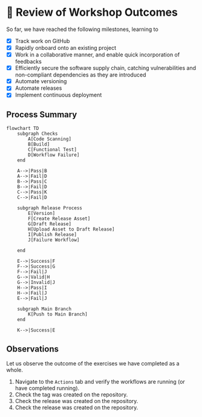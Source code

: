 # :test_tube: Review of Workshop Outcomes

So far, we have reached the following milestones, learning to

- [x] Track work on GitHub
- [x] Rapidly onboard onto an existing project
- [x] Work in a collaborative manner, and enable quick incorporation of feedbacks
- [x] Efficiently secure the software supply chain, catching vulnerabilities and non-compliant dependencies as they are introduced
- [x] Automate versioning
- [x] Automate releases
- [x] Implement continuous deployment

## Process Summary

```mermaid
flowchart TD
    subgraph Checks
        A[Code Scanning]
        B[Build]
        C[Functional Test]
        D[Workflow Failure]
    end

    A-->|Pass|B
    A-->|Fail|D
    B-->|Pass|C
    B-->|Fail|D
    C-->|Pass|K
    C-->|Fail|D

    subgraph Release Process
        E[Version]
        F[Create Release Asset]
        G[Draft Release]
        H[Upload Asset to Draft Release]
        I[Publish Release]
        J[Failure Workflow]

    end

    E-->|Success|F
    F-->|Success|G
    F-->|Fail|J
    G-->|Valid|H
    G-->|Invalid|J
    H-->|Pass|I
    H-->|Fail|J
    E-->|Fail|J

    subgraph Main Branch
        K[Push to Main Branch]
    end

    K-->|Success|E

```

## Observations

Let us observe the outcome of the exercises we have completed as a whole.

1. Navigate to the `Actions` tab and verify the workflows are running (or have completed running).
2. Check the tag was created on the repository.
3. Check the release was created on the repository.
4. Check the release was created on the repository.
